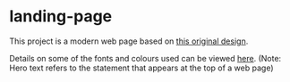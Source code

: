# landing-page

This project is a modern web page based on [this original design](https://cdn.statically.io/gh/TheOdinProject/curriculum/main/foundations/html_css/project/odin-project.png).

Details on some of the fonts and colours used can be viewed [here](https://cdn.statically.io/gh/TheOdinProject/curriculum/main/foundations/html_css/project/colors_and_stuff.png). (Note: Hero text refers to the statement that appears at the top of a web page)